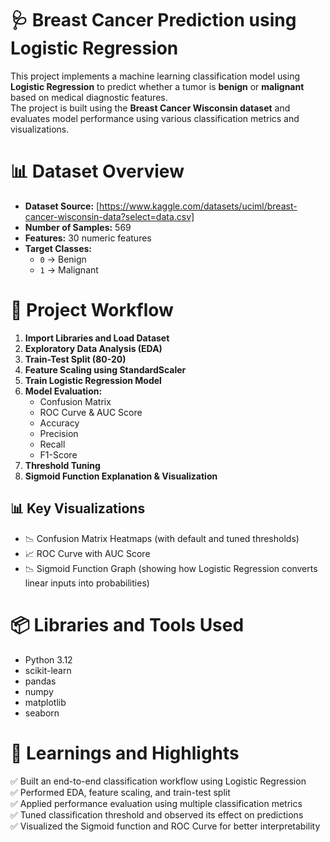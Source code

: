 # 🩺 Breast Cancer Prediction using Logistic Regression

This project implements a machine learning classification model using **Logistic Regression** to predict whether a tumor is **benign** or **malignant** based on medical diagnostic features.  
The project is built using the **Breast Cancer Wisconsin dataset** and evaluates model performance using various classification metrics and visualizations.

# 📊 Dataset Overview

- **Dataset Source:** [https://www.kaggle.com/datasets/uciml/breast-cancer-wisconsin-data?select=data.csv]
- **Number of Samples:** 569  
- **Features:** 30 numeric features 
- **Target Classes:**
  - `0` → Benign  
  - `1` → Malignant  

# 🚀 Project Workflow

1. **Import Libraries and Load Dataset**
2. **Exploratory Data Analysis (EDA)**
3. **Train-Test Split (80-20)**
4. **Feature Scaling using StandardScaler**
5. **Train Logistic Regression Model**
6. **Model Evaluation:**
   - Confusion Matrix
   - ROC Curve & AUC Score
   - Accuracy
   - Precision
   - Recall
   - F1-Score
7. **Threshold Tuning**
8. **Sigmoid Function Explanation & Visualization**

## 📊 Key Visualizations

- 📉 Confusion Matrix Heatmaps (with default and tuned thresholds)
- 📈 ROC Curve with AUC Score
- 📉 Sigmoid Function Graph (showing how Logistic Regression converts linear inputs into probabilities)

# 📦 Libraries and Tools Used

- Python 3.12
- scikit-learn
- pandas
- numpy
- matplotlib
- seaborn

# 📖 Learnings and Highlights

✅ Built an end-to-end classification workflow using Logistic Regression  
✅ Performed EDA, feature scaling, and train-test split  
✅ Applied performance evaluation using multiple classification metrics  
✅ Tuned classification threshold and observed its effect on predictions  
✅ Visualized the Sigmoid function and ROC Curve for better interpretability  
